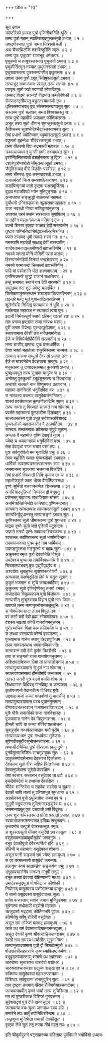 +++
title = "२३"

+++

सूत उवाच  
क्रोष्टोरेको ऽभवत् पुत्रो वृजिनीवानिति श्रुतिः ।  
तस्य पुत्रो महान् स्वातिरुशद्गुस्तत्सुतो ऽभवत् ॥ १ ॥  
उशद्गोरभवत् पुत्रो नाम्ना चित्ररथो बली ।  
अथ चैत्ररथिर्लोके शशबिन्दुरिति स्मृतः ॥ २ ॥  
तस्य पुत्रः पृथुयशा राजाभूद् धर्मतत्परः ।  
पृथुकर्मा च तत्पुत्रस्तस्मात् पृथुजयो ऽभवत् ॥ ३ ॥  
पृथुकीर्तिरभूत् तस्मात् पृथुदानस्ततो ऽभवत् ।  
पृथुश्रवास्तस्य पुत्रस्तस्यासीत् पृथुसत्तमः ॥ ४ ॥  
उशना तस्य पुत्रो ऽबूत् सितेषुस्तत्सुतो ऽभवत् ।  
तस्याभूद् रुक्मकवचः परावृत् तस्य सत्तमाः ॥ ५ ॥  
परावृतः सुतो जज्ञे ज्यामघो लोकविश्रुतः ।  
तस्माद् विदर्भः सञ्जज्ञे विदर्भात् क्रथकैशिकौ ॥ ६ ॥  
रोमपादस्तृतीयस्तु बभ्रुस्तस्यात्मजो नृपः ।  
धृतिस्तस्याभवत् पुत्रः संस्तस्तस्याप्यभूत् सुतः ॥ ७ ॥  
संस्तस्य पुत्रो बलवान् नाम्ना विश्वसहस्तु सः ।  
तस्य पुत्रो महावीर्यः प्रजावान् कौशिकस्ततः ।  
अभूत् तस्य सुतो धीमान् सुमन्तुस्तत्सुतो ऽनलः ॥ ८ ॥  
कैशिकस्य सुतश्चेदिश्चैद्यास्तस्याभवन् सुताः ।  
तेषां प्रधानो ज्योतिष्मान् वपुष्मांस्तत्सुतो ऽभवत् ॥ ९ ॥  
वपुष्मतो बृहन्मेधा श्रीदेवस्तत्सुतो ऽभवत् ।  
तस्य वीतरथो विप्रा रुद्रभक्तो महाबलः ॥ १० ॥  
क्रथस्याप्यभवत् कुन्ती वृष्णी तस्याभवत् सुतः ।  
वृष्णेर्निवृत्तिरुत्पन्नो दशार्हस्तस्य तु द्विजाः ॥ ११ ॥  
दशार्हपुत्रोप्यारोहो जीमूतस्तत्सुतो ऽभवत् ।  
जैमूतिरभवद् वीरो विकृतिः परवीरहा ॥ १२ ॥  
तस्य भीमरथः पुत्रः तस्मान्नवरथो ऽभवत् ।  
दानधर्मरतो नित्यं सम्यक्शीलपरायणः ॥ १३ ॥  
कदाचिन्मृगयां यातो दृष्ट्वा राक्षसमूर्जितम् ।  
दुद्राव महातविष्टो भयेन मुनिपुङ्गवाः ॥ १४ ॥  
अन्वधावत सङ्क्रुद्धो राक्षसस्तं महाबलः ।  
दुर्योधनो ऽग्निसङ्काशः शूलासक्तमहाकरः ॥ १५ ॥  
राजा नवरथो भीत्या नातिदूरादनुत्तमम् ।  
अपश्यत् परमं स्थानं सरस्वत्या सुगोपितम् ॥ १६ ॥  
स तद्वेगेन महता सम्प्राप्य मतिमान् नृपः ।  
ववन्दे शिरसा दृष्ट्वा साक्षाद् देवीं सरस्वतीम् ॥ १७ ॥  
तुष्टाव वाग्भिरिष्टाभिर्बद्धाञ्जलिरमित्रजित् ।  
पपात दण्डवद् भूमौ त्वामहं शरणं गतः ॥ १८ ॥  
नमस्यामि महादेवीं साक्षाद् देवीं सरस्वतीम् ।  
वाग्देवतामनाद्यन्तामीश्वरीं ब्रह्मचारिणीम् ॥ १९ ॥  
नमस्ये जगतां योनिं योगिनीं परमां कलाम् ।  
हिरण्यगर्भमहिषीं त्रिनेत्रां चन्द्रशेखराम् ॥ २० ॥  
नमस्ये परमानन्दां चित्कलां ब्रह्मरूपिणीम् ।  
पाहि मां परमेशानि भीतं शरणमागतम् ॥ २१ ॥  
एतस्मिन्नन्तरे क्रुद्धो राजानं राक्षसेश्वरः ।  
हन्तुं समागतः स्थानं यत्र देवी सरस्वती ॥ २२ ॥  
समुद्यम्य तदा शूलं प्रवेष्टुं बलदर्पितः ।  
त्रिलोकमातुस्तत्स्थानं शशाङ्कादित्यसन्न्निभम् ॥ २३ ॥  
तदन्तरे महद् भूतं युगान्तादित्यसन्निभम् ।  
शूलेनोरसि निर्भिद्य पातयामास तं भुवि ॥ २४ ॥  
गच्छेत्याह महाराज न स्थातव्यं त्वया पुनः ।  
इदानीं निर्भयस्तूर्णं स्थाने ऽस्मिन् राक्षसो हतः ॥ २५ ॥  
ततः प्रणम्य हृष्टात्मा राजा नवरथः पराम् ।  
पुरीं जगाम विप्रेन्द्राः पुरन्दरपुरोपमाम् ॥ २६ ॥  
स्थापयामास देवेशीं तत्र भक्तिसमन्वितः ।  
ईजे च विविधैर्यज्ञैर्हेमैर्देवीं सरस्वतीम् ॥ २७ ॥  
तस्य चासीद् दशरथः पुत्रः परमधार्मिकः ।  
देव्या भक्तो महातेजाः शकुनिस्तस्य चात्मजः ॥ २८ ॥  
तस्मात् करम्भः सम्भूतो देवरातो ऽभवत् ततः ।  
ईजे स चाश्वमेधेन देवक्षत्रश्च तत्सुतः ॥ २९ ॥  
मधुस्तस्य तु दायादस्तस्मात् कुरुवशो ऽभवत् ।  
पुत्रद्वयमभूत् तस्य सुत्रामा चानुरेव च ॥ ३० ॥  
अनोस्तु पुरुकुत्सो ऽभूदंशुस्तस्य च रिक्थभाक् ।  
अथांशोः सत्त्वतो नाम विष्णुभक्तः प्रतापवान् ।  
महात्मा दाननिरतो धनुर्वेदविदां वरः ॥ ३१ ॥  
स नारदस्य वचनाद् वासुदेवार्चनान्वितम् ।  
शास्त्रं प्रवर्तयामास कुण्डगोलादिभिः श्रुतम् ॥ ३२ ॥  
तस्य नाम्ना तु विख्यातं सात्त्वतं नाम शोभनम् ।  
प्रवर्तते महाशास्त्रं कुण्डादीनां हितावहम् ॥ ३३ ॥  
सात्त्वतस्तस्य पुत्रो ऽभूत् सर्वशास्त्रविशारदः ।  
पुण्यश्लोको महाराजस्तेन वै तत्प्रवर्तितम् ॥ ३४ ॥  
सात्त्वतः सत्त्वसम्पन्नः कौशल्यां सुषुवे सुतान् ।  
अन्धकं वै महाभोजं वृष्णिं देवावृधं नृपम् ।  
ज्येष्ठं च भजमानाख्यं धनुर्वेदविदां वरम् ॥ ३५ ॥  
तेषां देवावृधो राजा चचार परमं तपः ।  
पुत्रः सर्वगुणोपेतो मम भूयादिति प्रभुः ॥ ३६ ॥  
तस्य बभ्रुरिति ख्यातः पुण्यश्लोको ऽभवन्नृपः ।  
धार्मिको रूपसम्पन्नस्तत्त्वज्ञानरतः सदा ॥ ३७ ॥  
भजमानस्य सृञ्जय्यां भजमाना विजज्ञिरे ।  
तेषां प्रधानौ विख्यातौ निमिः कृकण एव च ॥ ३८ ॥  
महाभोजकुले जाता भोजा वैमार्तिकास्तथा ।  
वृष्णेः सुमित्रो बलवाननमित्रः शिनस्तथा ॥ ३९ ॥  
अनमित्रादभून्निघ्नो निघ्नस्य द्वौ बभूवतुः ।  
प्रसेनस्तु महाभागः सत्राजिन्नाम चोत्तमः ॥ ४० ॥  
अनमित्राच्छिनिर्जज्ञे कनिष्ठाद् वृष्णिनन्दनात् ।  
सत्यवान् सत्यसम्पन्नः सत्यकस्तत्सुतो ऽभवत् ॥ ४१ ॥  
सात्यकिर्युयुधानस्तु तस्यासङ्गो ऽभवत् सुतः ।  
कुणिस्तस्य सुतो धीमांस्तस्य पुत्रो युगन्धरः ॥ ४२ ॥  
माद्रया वृष्णेः सुतो जज्ञे पृश्निर्वै यदुनन्दनः ।  
जज्ञाते तनयौ पृश्नेः श्वफल्कश्चित्रकश्च ह ॥ ४३ ॥  
श्वफल्कः काशिराजस्य सुतां भार्यामविन्दत ।  
तस्यामजनयत् पुत्रमक्रूरं नाम धार्मिकम् ।  
उपमङ्गुस्तथा मङ्गुरन्ये च बहवः सुताः ॥ ४४ ॥  
अक्रूरस्य स्मृतः पुत्रो देववानिति विश्रुतः ।  
उपदेवश्च पुण्यात्मा तयोर्विश्वप्रमाथिनौ ॥ ४५ ॥  
चित्रकस्याभवत् पुत्रः पृथुर्विपृथुरेव च ।  
अश्वग्रीवः सुबाहुश्च सुपार्श्वकगवेषणौ ॥ ४६ ॥  
अन्धकात् काश्यदुहिता लेभे च चतुरः सुतान् ।  
कुकुरं भजमानं च शुचिं कम्बलबर्हिषम् ॥ ४७ ॥  
कुकुरस्य सुतो वृष्णिर्वृष्णेस्तु तनयो ऽभवत् ।  
कपोतरोमा विपुलस्तस्य पुत्रो विलोमकः ॥ ४८ ॥  
तस्यासीत् तुम्बुरुसखा विद्वान् पुत्रो नलः किल ।  
ख्यायते तस्य नामानुरनोरानकदुन्दुभिः ॥ ४९ ॥  
स गोवर्धनमासाद्य तताप विपुलं तपः ।  
वरं तस्मै ददौ देवो ब्रह्मा लोकमहेश्वरः ॥ ५० ॥  
वंशस्य चाक्षयां कीर्ति गानयोगमनुत्तमम् ।  
गुरोरभ्यधिकं विप्राः कामरूपित्वमेव च ॥ ५१ ॥  
स लब्ध्वा वरमव्यग्रो वरेण्यं वृषवाहनम् ।  
पूजयामास गानेन स्थाणुं त्रिदशपूजितम् ॥ ५२ ॥  
तस्य गानरतस्याथ भगवानम्बिकापतिः ।  
कन्यारत्नं ददौ देवो दुर्लभं त्रिदशैरपि ॥ ५३ ॥  
तया स सङ्गतो राजा गानयोगमनुत्तमम् ।  
अशिक्षयदमित्रघ्नः प्रियां तां भ्रान्तलोचनाम् ॥ ५४ ॥  
तस्यामुत्पादयामास सुभुजं नाम शोभनम् ।  
रूपलावण्यसम्पन्नां ह्रीमतीमपि कन्यकाम् ॥ ५५ ॥  
ततस्तं जननी पुत्रं बाल्ये वयसि शोभनम् ।  
शिक्षयामास विधिवद् गानविद्यां च कन्यकाम् ॥ ५६ ॥  
कृतोपनयनो वेदानधीत्य विधिवद् गुरोः ।  
उद्ववाहात्मजां कन्यां गन्धर्वाणां तु मानसीम् ॥ ५७ ॥  
तस्यामुत्पादयामास पञ्च पुत्राननुत्तमान् ।  
वीणावादनतत्त्वज्ञान् गानशास्त्रविशारदान् ॥ ५८ ॥  
पुत्रैः पौत्रैः सपत्नीको राजा गानविशारदः ।  
पूजयामास गानेन देवं त्रिपुरनाशनम् ॥ ५९ ॥  
ह्रीमती चापि या कन्या श्रीरिवायतलोचना ।  
सुबाहुर्नाम गन्धर्वस्तामादाय ययौ पुरीम् ॥ ६० ॥  
तस्यामप्यभवन् पुत्रा गन्धर्वस्य सुतेजसः ।  
सुषेणवीरसुग्रीवसुभोजनरवाहनाः ॥ ६१ ॥  
अथासीदभिजित् पुत्रो वीरस्त्वानकदुन्दुभेः ।  
पुनर्वसुश्चाभिजितः सम्बभूवाहुकः सुतः ॥ ६२ ॥  
आहुकस्योग्रसेनश्च देवकश्च द्विजोत्तमाः ।  
देवकस्य सुता वीरा जज्ञिरे त्रिदशोपमाः ॥ ६३ ॥  
देववानुपदेवश्च सुदेवो देवरक्षितः ।  
तेषां स्वसारः सप्तासन् वसुदेवाय ता ददौ ॥ ६४ ॥  
वृकदेवोपदेवा च तथान्या देवरक्षिता ।  
श्रीदेवा शान्तिदेवा च सहदेवा सहदेवा च सुव्रता ।  
देवकी चापि तासां तु वरिष्ठाभूत् सुमध्यमा ॥ ६५ ॥  
अग्रसेनस्य पुत्रो ऽभून्न्यग्रोधः कम्स एव च ।  
सुभूमी राष्ट्रपालश्च तुष्टिमाञ्छङ्कुरेव च ॥ ६६ ॥  
भजमानादबूत् पुत्रः प्रख्यातो ऽसौ विदूरथः ।  
तस्य शूरः शमिस्तस्मात् प्रतिक्षत्रस्ततो ऽभवत् ॥ ६७ ॥  
स्वयम्भोजस्ततस्तस्माद् हृदिकः शत्रुतापनः ।  
कृतवर्माथ तत्पुत्रो देवरस्तत्सुतः स्मृतः ।  
स शूरस्तत्सुतो धीमान् वसुदेवो ऽथ तत्सुतः ॥ ६८ ॥  
वसुदेवावन्महाबाहुर्वासुदेवो जगद्गुरुः ।  
बभूव देवकीपुत्रो देवैरभ्यर्थितो हरिः ॥ ६९ ॥  
रोहिणी च महाभागा वसुदेवस्य शोभना ।  
असूत पत्नी सङ्कर्षं रामं ज्येष्ठं हलायुधम् ॥ ७० ॥  
स एव परमात्मासौ वासुदेवो जगन्मयः ।  
हलायुधः स्वयं साक्षाच्छेषः सङ्कर्षणः प्रभुः ॥ ७१ ॥  
भृगुशापच्छलेनैव मानयन् मानुषीं तनुम् ।  
बभूत तस्यां देवक्यां रोहिण्यामपि माधवः ॥ ७२ ॥  
उमादेहसमुद्भूता योगनिद्रा च कौशीकी ।  
नियोगाद् वासुदेवस्य यशोदातनया ह्यभूत् ॥ ७३ ॥  
ये चान्ये वसुदेवस्य वासुदेवाग्रजाः सुताः ।  
प्रागेव कंसस्तान् सर्वान् जघान मुनिपुङ्गवाः ॥ ७४ ॥  
सुषेणश्च तथोदायी भद्रसेनो महाबलः ।  
ऋजुदासो भद्रदासः कीर्तिमानपि पूर्वजः ॥ ७५ ॥  
हतेष्वेतेषु सर्वेषु रोहिणी वसुदेवतः ।  
असूत रामं लोकेशं बलभद्रं हलायुधम् ॥ ७६ ॥  
जाते ऽथ रामे देवानामादिमात्मानमच्युतम् ।  
असूत देवकी कृष्णं श्रीवत्साङ्कितवक्षसम् ॥ ७७ ॥  
रेवती नाम रामस्य भार्यासीत् सुगुणान्विता ।  
तस्यामुत्पादयामास पुत्रौ द्वौ निशठोल्मुकौ ॥ ७८ ॥  
षोडशस्त्रीसहस्त्राणि कृष्णस्याक्लिष्टकर्मणः ।  
बभूवुरात्मजास्तासु शतशो ऽथ सहस्त्रशः ॥ ७९ ॥  
चारुदेष्णः सुचारुश्च चारुवेषो यशोधरः ।  
चारुश्रवाश्चारुयशाः प्रद्युम्नः शङ्ख एव च ॥ ८० ॥  
रुक्मिण्य वासुदेवस्यां महाबलपराक्रमाः ।  
विशिष्टाः सर्वपुत्राणां सम्बभूवुरिम् सुताः ॥ ८१ ॥  
तान् दृष्ट्वा तनयान् वीरान् रौक्मिणेयाञ्जनार्दनम् ।  
जाम्बवत्यब्रवीत् कृष्णं भार्या तस्य शुचिस्मिता ॥ ८२ ॥  
मम त्वं पुण्डरीकाक्ष विशिष्टं गुणवत्तमम् ।  
सुरेशसदृशं पुत्रं देहि दानवसूदन ॥ ८३ ॥  
जात्बवत्या वचः श्रुत्वा जगन्नाथः स्वयं हरिः ।  
समारेभे तपः कर्तुं तपोनिधिररिन्दमः ॥ ८४ ॥  
तच्छृणुध्वं मुनिश्रेष्ठा यथासौ देवकीसुतः ।  
दृष्ट्वा लेभे सुतं रुद्रं तप्त्वा तीव्रं महत् तपः ॥ ८५ ॥  
    
इति श्रीकूर्मपुराणे षट्साहस्त्र्यां संहितायां पूर्वविभागे त्रयोविंशो ऽध्यायः
